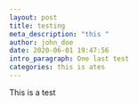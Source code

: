 ```yaml
---
layout: post
title: testing
meta_description: "this "
author: john_doe
date: 2020-06-01 19:47:56
intro_paragraph: One last test
categories: this is ates
---
```

This is a test